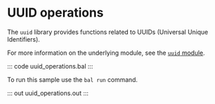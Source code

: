 # UUID operations

The `uuid` library provides functions related to UUIDs (Universal Unique Identifiers).

For more information on the underlying module, see the [`uuid` module](https://lib.ballerina.io/ballerina/uuid/latest/).

::: code uuid_operations.bal :::

To run this sample use the `bal run` command.

::: out uuid_operations.out :::